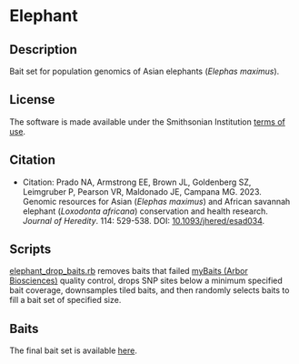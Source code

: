 # Elephant  
## Description  
Bait set for population genomics of Asian elephants (*Elephas maximus*).  
## License  
The software is made available under the Smithsonian Institution [terms of use](https://www.si.edu/termsofuse).  
## Citation  
* Citation: Prado NA, Armstrong EE, Brown JL, Goldenberg SZ, Leimgruber P, Pearson VR, Maldonado JE, Campana MG. 2023. Genomic resources for Asian (*Elephas maximus*) and African savannah elephant (*Loxodonta africana*) conservation and health research. *Journal of Heredity*. 114: 529-538. DOI: [10.1093/jhered/esad034](https://doi.org/10.1093/jhered/esad034).  
## Scripts  
[elephant_drop_baits.rb](elephant_drop_baits.rb) removes baits that failed [myBaits (Arbor Biosciences)](https://arborbiosci.com/genomics/targeted-sequencing/mybaits/) quality control, drops SNP sites below a minimum specified bait coverage, downsamples tiled baits, and then randomly selects baits to fill a bait set of specified size.  
## Baits  
The final bait set is available [here](elephant_baits.fa).  
